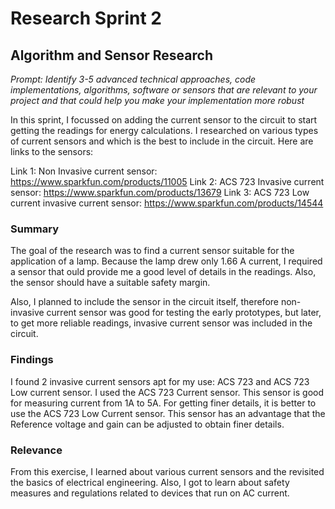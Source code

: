 # Research Sprint 2
## Algorithm and Sensor Research

_Prompt: Identify 3-5 advanced technical approaches, code implementations, algorithms, software or sensors that are relevant to your project and that could help you make your implementation more robust_

In this sprint, I focussed on adding the current sensor to the circuit to start getting the readings for energy calculations. 
I researched on various types of current sensors and which is the best to include in the circuit. 
Here are links to the sensors: 

Link 1: Non Invasive current sensor: https://www.sparkfun.com/products/11005
Link 2: ACS 723 Invasive current sensor: https://www.sparkfun.com/products/13679
Link 3: ACS 723 Low current invasive current sensor: https://www.sparkfun.com/products/14544

### Summary

The goal of the research was to find a current sensor suitable for the application of a lamp. Because the lamp drew only 1.66 A current, I required a sensor that ould provide me a good level of details in the readings. Also, the sensor should have a suitable safety margin. 

Also, I planned to include the sensor in the circuit itself, therefore non-invasive current sensor was good for testing the early prototypes, but later, to get more reliable readings, invasive current sensor was included in the circuit. 

### Findings

I found 2 invasive current sensors apt for my use: 
ACS 723 and ACS 723 Low current sensor. 
I used the ACS 723 Current sensor. This sensor is good for measuring current from 1A to 5A. 
For getting finer details, it is better to use the ACS 723 Low Current sensor. This sensor has an advantage that the Reference voltage and gain can be adjusted to obtain finer details. 

### Relevance
From this exercise, I learned about various current sensors and the revisited the basics of electrical engineering. 
Also, I got to learn about safety measures and regulations related to devices that run on AC current. 
